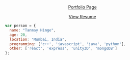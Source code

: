 <p align="center"><a href="https://tanmayhinge.github.io/">Portfolio Page</a></p>
 <p align="center"><a href="https://tanmayhinge.github.io/Resume.pdf">View Resume</a></p>
 
 ```javascript
var person = {
   name: "Tanmay Hinge",
   age: 20,
   location: "Mumbai, India",
   programming: ['c++', 'javascript', 'java', 'python'],
   other: ['react', 'express', 'unity3D', 'mongoDB']
};
 ```
